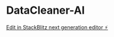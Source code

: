 # DataCleaner-AI

[Edit in StackBlitz next generation editor ⚡️](https://stackblitz.com/~/github.com/sirbluee/DataCleaner-AI)
